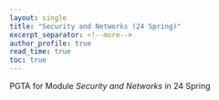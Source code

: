 ```yaml
---
layout: single
title: "Security and Networks (24 Spring)"
excerpt_separator: <!--more-->
author_profile: true
read_time: true
toc: true
---
```


PGTA for Module *Security and Networks* in 24 Spring

<!--more-->
